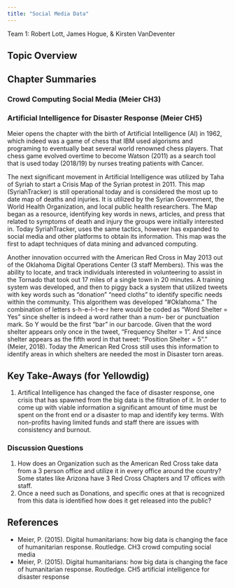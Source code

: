 ```yaml
---
title: "Social Media Data"
---
```


Team 1: Robert Lott, James Hogue, & Kirsten VanDeventer

## Topic Overview




## Chapter Summaries



### Crowd Computing Social Media (Meier CH3)


### Artificial Intelligence for Disaster Response (Meier CH5)
Meier opens the chapter with the birth of Artificial Intelligence (AI) in 1962, which indeed was a game of chess that IBM used algorisms and programing to eventually beat several world renowned chess players. That chess game evolved overtime to become Watson (2011) as a search tool that is used today (2018/19) by nurses treating patients with Cancer. 

The next significant movement in Artificial Intelligence was utilized by Taha of Syriah to start a Crisis Map of the Syrian protest in 2011. This map (SyriahTracker) is still operational today and is considered the most up to date map of deaths and injuries. It is utilized by the Syrian Government, the World Health Organization, and local public health researchers. The Map began as a resource, identifying key words in news, articles, and press that related to symptoms of death and injury the groups were initially interested in. Today SyriahTracker, uses the same tactics, however has expanded to social media and other platforms to obtain its information. This map was the first to adapt techniques of data mining and advanced computing. 

Another innovation occurred with the American Red Cross in May 2013 out of the Oklahoma Digital Operations Center (3 staff Members). This was the ability to locate, and track individuals interested in volunteering to assist in the Tornado that took out 17 miles of a single town in 20 minutes. A training system was developed, and then to piggy back a system that utilized tweets with key words such as “donation” “need cloths” to identify specific needs within the community. This algorithem was developed “#Oklahoma.” The combination of letters s-h-e-l-t-e-r here would be coded as “Word Shelter = Yes” since shelter is indeed a word rather than a num- ber or punctuation mark. So Y would be the first “bar” in our barcode. Given that the word shelter appears only once in the tweet, “Frequency Shelter = 1”. And since shelter appears as the fifth word in that tweet: “Position Shelter = 5”.” (Meier, 2018). Today the American Red Cross still uses this information to identify areas in which shelters are needed the most in Disaster torn areas. 




## Key Take-Aways (for Yellowdig)
1. Artifical Intelligence has changed the face of disaster response, one crisis that has spawned from the big data is the filtration of it. In order to come up with viable information a significant amount of time must be spent on the front end or a disaster to map and identify key terms. With non-profits having limited funds and staff there are issues with consistency and burnout. 

### Discussion Questions
1. How does an Organization such as the American Red Cross take data from a 3 person office and utilize it in every office around the country? Some states like Arizona have 3 Red Cross Chapters and 17 offices with staff. 
2. Once a need such as Donations, and specific ones at that is recognized from this data is identified how does it get released into the public? 


## References

* Meier, P. (2015). Digital humanitarians: how big data is changing the face of humanitarian response. Routledge. CH3 crowd computing social media 
* Meier, P. (2015). Digital humanitarians: how big data is changing the face of humanitarian response. Routledge. CH5 artificial intelligence for disaster response 

